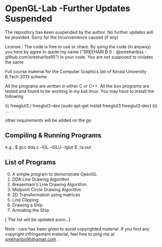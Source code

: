 # OpenGL-Lab -Further Updates Suspended
The repository has been suspended by the author. No further updates will be provided. Sorry for the Inconvenience caused (if any)

License : The code is free to use or share. By using the code (in anyway) you here by agree to quote my name ("SREEHARI B S - @sreeharibss - github.com/sreeharibs95") in your code. You are not supposed to violates the same

Full course material for the Computer Graphics lab of Kerala University B.Tech 2013 scheme

All the programs are written in either C or C++. All the bov programs are tested and found to be working in my kali linux. You may have to install the following

 (i)  freeglut3 / freeglut3-dev [sudo apt-get install freeglut3 freeglut3-dev]
 (ii) ... 
 
 other requirements will be added on the go

Compiling & Running Programs
----------------------------

e.g.: $ gcc dda.c -lGL -lGLU -lglut
      $ ./a.out

List of Programs
-----------------

0. A simple program to demonstrate OpenGL
1. DDA Line Drawing Algorithm
2. Bresenham's Line Drawing Algorithm
3. Midpoint Circle Drawing Algorithm
4. 2D Transformation using matrices 
5. Line Clipping
6. Drawing a Ship
7. Anmating the Ship

[ The list will be updated soon...]

Note : care has been given to avoid copyrighted material. If you find any copyright infringement material, feel free to ping me at sreeharibs95@gmail.com . 
